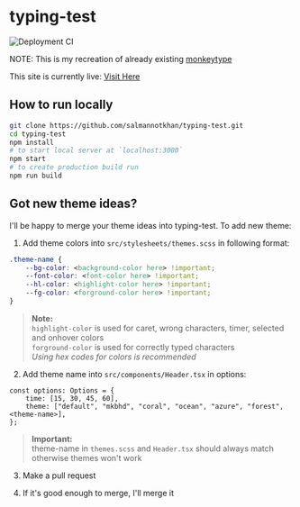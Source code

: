 # typing-test

![Deployment CI](https://github.com/salmannotkhan/typing-test/actions/workflows/node.js.yml/badge.svg)

NOTE: This is my recreation of already existing [monkeytype](https://monkeytype.com)

This site is currently live: [Visit Here](https://salmannotkhan.github.io/Typing-Test)

## How to run locally

```zsh
git clone https://github.com/salmannotkhan/typing-test.git
cd typing-test
npm install
# to start local server at `localhost:3000`
npm start
# to create production build run
npm run build
```

## Got new theme ideas?

I'll be happy to merge your theme ideas into typing-test. To add new theme:

1. Add theme colors into `src/stylesheets/themes.scss` in following format:

```css
.theme-name {
	--bg-color: <background-color here> !important;
	--font-color: <font-color here> !important;
	--hl-color: <highlight-color here> !important;
	--fg-color: <forground-color here> !important;
}
```

> **Note:**  
> `highlight-color` is used for caret, wrong characters, timer, selected and onhover colors  
> `forground-color` is used for correctly typed characters  
> <i>Using hex codes for colors is recommended</i>

2.  Add theme name into `src/components/Header.tsx` in options:

```tsx
const options: Options = {
	time: [15, 30, 45, 60],
	theme: ["default", "mkbhd", "coral", "ocean", "azure", "forest", <theme-name>],
};
```

> **Important:**  
> theme-name in `themes.scss` and `Header.tsx` should always match otherwise themes won't work

3. Make a pull request

4. If it's good enough to merge, I'll merge it
